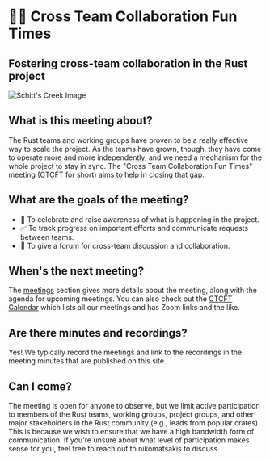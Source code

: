 # 👋🏽 Cross Team Collaboration Fun Times

## Fostering cross-team collaboration in the Rust project

![Schitt's Creek Image](https://media.giphy.com/media/WvHYe1cYwxpraclL4B/source.gif)

## What is this meeting about?

The Rust teams and working groups have proven to be a really effective way to scale the project. As the teams have grown, though, they have come to operate more and more independently, and we need a mechanism for the whole project to stay in sync. The "Cross Team Collaboration Fun Times" meeting (CTCFT for short) aims to help in closing that gap.

## What are the goals of the meeting?

* 🎉 To celebrate and raise awareness of what is happening in the project.
* ✅ To track progress on important efforts and communicate requests between teams.
* 💬 To give a forum for cross-team discussion and collaboration.

## When's the next meeting?

The [meetings](./meetings.md) section gives more details about the meeting, along with the agenda for upcoming meetings. You can also check out the [CTCFT Calendar] which lists all our meetings and has Zoom links and the like.

## Are there minutes and recordings?

Yes! We typically record the meetings and link to the recordings in the meeting minutes that are published on this site.

## Can I come?

The meeting is open for anyone to observe, but we limit active participation to members of the Rust teams, working groups, project groups, and other major stakeholders in the Rust community (e.g., leads from popular crates). This is because we wish to ensure that we have a high bandwidth form of communication. If you're unsure about what level of participation makes sense for you, feel free to reach out to nikomatsakis to discuss.

[CTCFT Calendar]: https://calendar.google.com/calendar/embed?src=7n0vvoqfe0kbnk6i04uiu52t30%40group.calendar.google.com&ctz=America%2FNew_York
